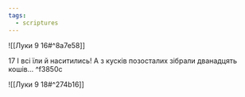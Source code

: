 ```yaml
---
tags:
  - scriptures
---
```


![[Луки 9 16#^8a7e58]]

17 І всі їли й наситились! А з кусків позосталих зібрали дванадцять кошів... ^f3850c

![[Луки 9 18#^274b16]]